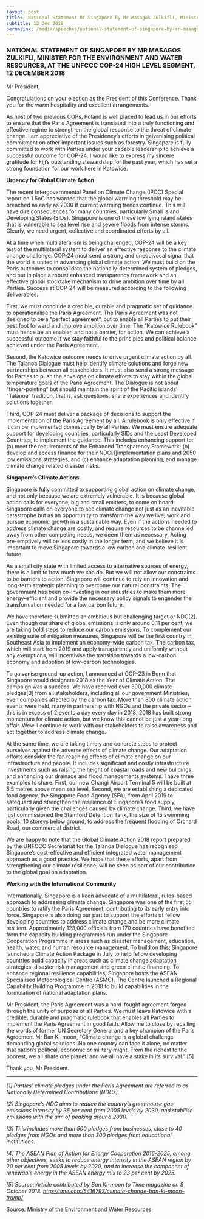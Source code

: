 ```yaml
---
layout: post
title:  National Statement Of Singapore By Mr Masagos Zulkifli, Minister For The Environment And Water Resources, At The UNFCCC COP-24 High Level Segment, 12 December 2018
subtitle: 12 Dec 2018
permalink: /media/speeches/national-statement-of-singapore-by-mr-masagos-zulkifli-minister-for-the-environment-and-water-resources-at-the-unfccc-cop-24-high-level-segment-12-december-2018
---
```


### NATIONAL STATEMENT OF SINGAPORE BY MR MASAGOS ZULKIFLI, MINISTER FOR THE ENVIRONMENT AND WATER RESOURCES, AT THE UNFCCC COP-24 HIGH LEVEL SEGMENT, 12 DECEMBER 2018

Mr President,

Congratulations on your election as the President of this Conference. Thank you for the warm hospitality and excellent arrangements.

As host of two previous COPs, Poland is well placed to lead us in our efforts to ensure that the Paris Agreement is translated into a truly functioning and effective regime to strengthen the global response to the threat of climate change. I am appreciative of the Presidency’s efforts in galvanising political commitment on other important issues such as forestry. Singapore is fully committed to work with Parties under your capable leadership to achieve a successful outcome for COP-24. I would like to express my sincere gratitude for Fiji’s outstanding stewardship for the past year, which has set a strong foundation for our work here in Katowice. 

**Urgency for Global Climate Action**

The recent Intergovernmental Panel on Climate Change (IPCC) Special report on 1.5oC has warned that the global warming threshold may be breached as early as 2030 if current warming trends continue. This will have dire consequences for many countries, particularly Small Island Developing States (SIDs). Singapore is one of these low lying island states that is vulnerable to sea level rise and severe floods from intense storms. Clearly, we need urgent, collective and coordinated efforts by all.

At a time when multilateralism is being challenged, COP-24 will be a key test of the multilateral system to deliver an effective response to the climate change challenge. COP-24 must send a strong and unequivocal signal that the world is united in advancing global climate action. We must build on the Paris outcomes to consolidate the nationally-determined system of pledges, and put in place a robust enhanced transparency framework and an effective global stocktake mechanism to drive ambition over time by all Parties.  Success at COP-24 will be measured according to the following deliverables.

First, we must conclude a credible, durable and pragmatic set of guidance to operationalise the Paris Agreement. The Paris Agreement was not designed to be a “perfect agreement”, but to enable all Parties to put their best foot forward and improve ambition over time. The “Katowice Rulebook” must hence be an enabler, and not a barrier, for action. We can achieve a successful outcome if we stay faithful to the principles and political balance achieved under the Paris Agreement.

Second, the Katowice outcome needs to drive urgent climate action by all. The Talanoa Dialogue must help identify climate solutions and forge new partnerships between all stakeholders. It must also send a strong message for Parties to push the envelope on climate efforts to stay within the global temperature goals of the Paris Agreement. The Dialogue is not about “finger-pointing” but should maintain the spirit of the Pacific islands’ “Talanoa” tradition, that is, ask questions, share experiences and identify solutions together.

Third, COP-24 must deliver a package of decisions to support the implementation of the Paris Agreement by all.  A rulebook is only effective if it can be implemented domestically by all Parties. We must ensure adequate support for developing countries, particularly SIDs and the Least Developed Countries, to implement the guidance. This includes enhancing support to: (a) meet the requirements of the Enhanced Transparency Framework; (b) develop and access finance for their NDC[1]implementation plans and 2050 low emissions strategies; and (c) enhance adaptation planning, and manage climate change related disaster risks.

**Singapore’s Climate Actions**

Singapore is fully committed to supporting global action on climate change, and not only because we are extremely vulnerable. It is because global action calls for everyone, big and small emitters, to come on board.  Singapore calls on everyone to see climate change not just as an inevitable catastrophe but as an opportunity to transform the way we live, work and pursue economic growth in a sustainable way. Even if the actions needed to address climate change are costly, and require resources to be channelled away from other competing needs, we deem them as necessary. Acting pre-emptively will be less costly in the longer term, and we believe it is important to move Singapore towards a low carbon and climate-resilient future. 

As a small city state with limited access to alternative sources of energy, there is a limit to how much we can do.  But we will not allow our constraints to be barriers to action. Singapore will continue to rely on innovation and long-term strategic planning to overcome our natural constraints. The government has been co-investing in our industries to make them more energy-efficient and provide the necessary policy signals to engender the transformation needed for a low carbon future.

We have therefore submitted an ambitious but challenging target or NDC[2]. Even though our share of global emissions is only around 0.11 per cent, we are taking bold steps to reduce our carbon emissions. To complement our existing suite of mitigation measures, Singapore will be the first country in Southeast Asia to implement an economy-wide carbon tax. The carbon tax, which will start from 2019 and apply transparently and uniformly without any exemptions, will incentivise the transition towards a low-carbon economy and adoption of low-carbon technologies.

To galvanise ground-up action, I announced at COP-23 in Bonn that Singapore would designate 2018 as the Year of Climate Action. The campaign was a success. We have received over 300,000 climate pledges[3] from all stakeholders, including all our government Ministries, even companies affected by the carbon tax. More than 800 climate action events were held, many in partnership with NGOs and the private sector – this is in excess of 2 events a day every day in 2018.  2018 has built strong momentum for climate action, but we know this cannot be just a year-long affair. Wewill continue to work with our stakeholders to raise awareness and act together to address climate change.

At the same time, we are taking timely and concrete steps to protect ourselves against the adverse effects of climate change. Our adaptation efforts consider the far-reaching effects of climate change on our infrastructure and people. It includes significant and costly infrastructure investments such as raising the height of coastal roads and new buildings, and enhancing our drainage and flood managements systems. I have three examples to share. First, our new Changi Airport Terminal 5 will be built at 5.5 metres above mean sea level. Second, we are establishing a dedicated food agency, the Singapore Food Agency (SFA), from April 2019 to safeguard and strengthen the resilience of Singapore’s food supply, particularly given the challenges caused by climate change. Third, we have just commissioned the Stamford Detention Tank, the size of 15 swimming pools, 10 storeys below ground, to address the frequent flooding of Orchard Road, our commercial district.

We are happy to note that the Global Climate Action 2018 report prepared by the UNFCCC Secretariat for the Talanoa Dialogue has recognised Singapore’s cost-effective and efficient integrated water management approach as a good practice. We hope that these efforts, apart from strengthening our climate resilience, will be seen as part of our contribution to the global goal on adaptation.

**Working with the International Community**

Internationally, Singapore is a keen advocate of a multilateral, rules-based approach to addressing climate change. Singapore was one of the first 55 countries to ratify the Paris Agreement, contributing to its early entry into force. Singapore is also doing our part to support the efforts of fellow developing countries to address climate change and be more climate resilient. Approximately 123,000 officials from 170 countries have benefited from the capacity building programmes run under the Singapore Cooperation Programme in areas such as disaster management, education, health, water, and human resource management. To build on this, Singapore launched a Climate Action Package in July to help fellow developing countries build capacity in areas such as climate change adaptation strategies, disaster risk management and green climate financing. To enhance regional resilience capabilities, Singapore hosts the ASEAN Specialised Meteorological Centre (ASMC). The Centre launched a Regional Capability Building Programme in 2018 to build capabilities in the formulation of national adaptation plans.

Mr President, the Paris Agreement was a hard-fought agreement forged through the unity of purpose of all Parties. We must leave Katowice with a credible, durable and pragmatic rulebook that enables all Parties to implement the Paris Agreement in good faith. Allow me to close by recalling the words of former UN Secretary General and a key champion of the Paris Agreement Mr Ban Ki-moon, “Climate change is a global challenge demanding global solutions. No one country can face it alone, no matter that nation’s political, economic or military might. From the richest to the poorest, we all share one planet, and we all have a stake in its survival.” [5]

Thank you, Mr President.

___

*[1] Parties’ climate pledges under the Paris Agreement are referred to as Nationally Determined Contributions (NDCs).*

*[2] Singapore’s NDC aims to reduce the country’s greenhouse gas emissions intensity by 36 per cent from 2005 levels by 2030, and stabilise emissions with the aim of peaking around 2030.*

*[3] This includes more than 500 pledges from businesses, close to 40 pledges from NGOs and more than 300 pledges from educational institutions.*

*[4] The ASEAN Plan of Action for Energy Cooperation 2016-2025, among other objectives, seeks to reduce energy intensity in the ASEAN region by 20 per cent from 2005 levels by 2020, and to increase the component of renewable energy in the ASEAN energy mix to 23 per cent by 2025.*

*[5] Source: Article contributed by Ban Ki-moon to Time magazine on 8 October 2018. [<a href="http://time.com/5416793/climate-change-ban-ki-moon-trump/" target="_blank">http://time.com/5416793/climate-change-ban-ki-moon-trump/</a>](http://time.com/5416793/climate-change-ban-ki-moon-trump/)*


Source: [<a href="https://www.mewr.gov.sg/news/national-statement-of-singapore-by-mr-masagos-zulkifli--minister-for-the-environment-and-water-resources--at-the-unfccc-cop-24-high-level-segment--12-december-2018" target="_blank">Ministry of the Environment and Water Resources</a>](https://www.mewr.gov.sg/news/national-statement-of-singapore-by-mr-masagos-zulkifli--minister-for-the-environment-and-water-resources--at-the-unfccc-cop-24-high-level-segment--12-december-2018)